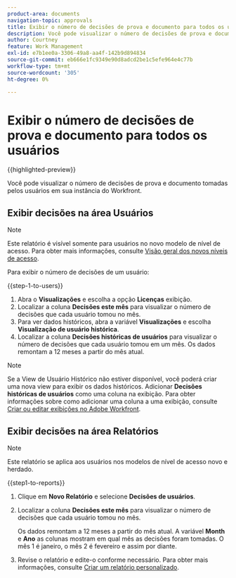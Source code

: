 ```yaml
---
product-area: documents
navigation-topic: approvals
title: Exibir o número de decisões de prova e documento para todos os usuários
description: Você pode visualizar o número de decisões de prova e documento tomadas pelos usuários em sua instância do Workfront.
author: Courtney
feature: Work Management
exl-id: e7b1ee0a-3306-49a8-aa4f-142b9d894834
source-git-commit: eb666e1fc9349e90d8adcd2be1c5efe964e4c77b
workflow-type: tm+mt
source-wordcount: '305'
ht-degree: 0%

---
```



# Exibir o número de decisões de prova e documento para todos os usuários

{{highlighted-preview}}

Você pode visualizar o número de decisões de prova e documento tomadas pelos usuários em sua instância do Workfront.

## Exibir decisões na área Usuários

>[!NOTE]
>
>Este relatório é visível somente para usuários no novo modelo de nível de acesso. Para obter mais informações, consulte [Visão geral dos novos níveis de acesso](/help/quicksilver/administration-and-setup/add-users/how-access-levels-work/access-level-overview.md).

Para exibir o número de decisões de um usuário:

{{step-1-to-users}}

1. Abra o **Visualizações** e escolha a opção **Licenças** exibição.
1. Localizar a coluna **Decisões este mês** para visualizar o número de decisões que cada usuário tomou no mês.
1. <span class="preview">Para ver dados históricos, abra a variável **Visualizações** e escolha **Visualização de usuário histórica**.</span>
1. <span class="preview">Localizar a coluna **Decisões históricas de usuários** para visualizar o número de decisões que cada usuário tomou em um mês. Os dados remontam a 12 meses a partir do mês atual.</span>

>[!NOTE]
>
><span class="preview">Se a View de Usuário Histórico não estiver disponível, você poderá criar uma nova view para exibir os dados históricos. Adicionar **Decisões históricas de usuários** como uma coluna na exibição. Para obter informações sobre como adicionar uma coluna a uma exibição, consulte [Criar ou editar exibições no Adobe Workfront](/help/quicksilver/reports-and-dashboards/reports/reporting-elements/create-edit-views.md).</span>


## Exibir decisões na área Relatórios

>[!NOTE]
>
>Este relatório se aplica aos usuários nos modelos de nível de acesso novo e herdado.

{{step1-to-reports}}

1. Clique em **Novo Relatório** e selecione **Decisões de usuários**.
1. Localizar a coluna **Decisões este mês** para visualizar o número de decisões que cada usuário tomou no mês.

   <span class="preview">Os dados remontam a 12 meses a partir do mês atual. A variável **Month** e **Ano** as colunas mostram em qual mês as decisões foram tomadas. O mês 1 é janeiro, o mês 2 é fevereiro e assim por diante.</span>

1. Revise o relatório e edite-o conforme necessário. Para obter mais informações, consulte [Criar um relatório personalizado](/help/quicksilver/reports-and-dashboards/reports/creating-and-managing-reports/create-custom-report.md).

